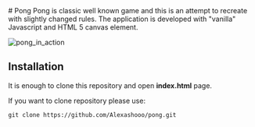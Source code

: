 <snippet>
  <content>
# Pong
Pong is classic well known game and this is an attempt to recreate with slightly changed rules.
The application is developed with "vanilla" Javascript and HTML 5 canvas element.

![pong_in_action](https://cloud.githubusercontent.com/assets/13839425/23341578/8c202b08-fc4a-11e6-8115-a59585728a05.png)


## Installation
It is enough to clone this repository and open **index.html** page.

If you want to clone repository please use:
```
git clone https://github.com/Alexashooo/pong.git
```

  </content>

</snippet>
